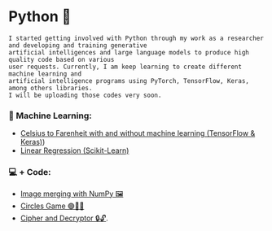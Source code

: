 # Python 🐍

```
I started getting involved with Python through my work as a researcher and developing and training generative
artificial intelligences and large language models to produce high quality code based on various
user requests. Currently, I am keep learning to create different machine learning and
artificial intelligence programs using PyTorch, TensorFlow, Keras, among others libraries.
I will be uploading those codes very soon.
```

### 🤖 Machine Learning:
- [Celsius to Farenheit with and without machine learning (TensorFlow & Keras)](https://github.com/PatZermo/python/blob/main/Machine%20Learning%3A%20Celsius%20to%20Farenheit%20(TensorFlow%20%26%20Keras)/readme.md))
- [Linear Regression (Scikit-Learn)](https://github.com/PatZermo/python/blob/main/Machine%20Learning:%20Linear%20Regression%20(Scikit-Learn)/linearegression.py)

### 💻 + Code:
- [Image merging with NumPy 🖼️](https://github.com/PatZermo/python/tree/main/Image%20merging%20with%20NumPy)
- [Circles Game 🟢🔵🔴](https://github.com/PatZermo/python/tree/main/Circles%20Games)
- [Cipher and Decryptor 🔒🔓](https://github.com/PatZermo/python/tree/main/Cipher-Decryptor).
